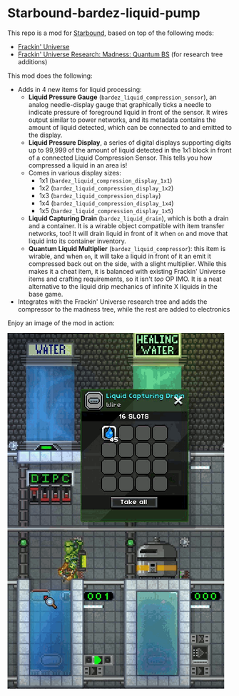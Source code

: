 # Starbound-bardez-liquid-pump

This repo is a mod for [Starbound](https://playstarbound.com/), based on top of the following mods:
- [Frackin' Universe](https://steamcommunity.com/sharedfiles/filedetails/?id=729480149)
- [Frackin' Universe Research: Madness: Quantum BS](https://steamcommunity.com/sharedfiles/filedetails/?id=2901767904) (for research tree additions)

This mod does the following:
- Adds in 4 new items for liquid processing:
  - **Liquid Pressure Gauge** (`bardez_liquid_compression_sensor`), an analog needle-display gauge that graphically ticks a needle to indicate pressure of foreground liquid in front of the sensor. It wires output similar to power networks, and its metadata contains the amount of liquid detected, which can be connected to and emitted to the display.
  - **Liquid Pressure Display**, a series of digital displays supporting digits up to 99,999 of the amount of liquid detected in the 1x1 block in front of a connected Liquid Compression Sensor. This tells you how compressed a liquid in an area is!
  - Comes in various display sizes:
    - 1x1 (`bardez_liquid_compression_display_1x1`)
    - 1x2 (`bardez_liquid_compression_display_1x2`)
    - 1x3 (`bardez_liquid_compression_display`)
    - 1x4 (`bardez_liquid_compression_display_1x4`)
    - 1x5 (`bardez_liquid_compression_display_1x5`)
  - **Liquid Capturing Drain** (`bardez_liquid_drain`), which is both a drain and a container. It is a wirable object compatible with item transfer networks, too! It will drain liquid in front of it when `on` and move that liquid into its container inventory.
  - **Quantum Liquid Multiplier** (`bardez_liquid_compressor`): this item is wirable, and when `on`, it will take a liquid in front of it an emit it compressed back out on the side, with a slight multiplier. While this makes it a cheat item, it is balanced with existing Frackin' Universe items and crafting requirements, so it isn't _too_ OP IMO. It is a neat alternative to the liquid drip mechanics of infinite X liquids in the base game.
- Integrates with the Frackin' Universe research tree and adds the compressor to the madness tree, while the rest are added to electronics

Enjoy an image of the mod in action:

![image](/assets/drain-in-action.gif)
